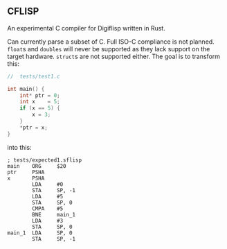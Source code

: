 ## CFLISP

An experimental C compiler for Digiflisp written in Rust.

Can currently parse a subset of C. Full ISO-C compliance is not planned. `float`s and `doubles` will never be supported as they lack support on the target hardware. `struct`s are not supported either. The goal is to transform this:

```c
//  tests/test1.c

int main() {
    int* ptr = 0;
    int x    = 5;
    if (x == 5) {
        x = 3;
    }
    *ptr = x;
}
```

into this:

```flisp
; tests/expected1.sflisp
main    ORG     $20
ptr     PSHA
x       PSHA
        LDA     #0
        STA     SP, -1
        LDA     #5
        STA     SP, 0
        CMPA    #5
        BNE     main_1
        LDA     #3
        STA     SP, 0
main_1  LDA     SP, 0
        STA     SP, -1
```
